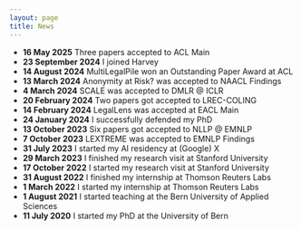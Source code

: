 ```yaml
---
layout: page
title: News
---
```



* **16 May 2025** Three papers accepted to ACL Main
* **23 September 2024** I joined Harvey
* **14 August 2024** MultiLegalPile won an Outstanding Paper Award at ACL
* **13 March 2024** Anonymity at Risk? was accepted to NAACL Findings
* **4 March 2024** SCALE was accepted to DMLR @ ICLR
* **20 February 2024** Two papers got accepted to LREC-COLING
* **14 February 2024** LegalLens was accepted at EACL Main
* **24 January 2024** I successfully defended my PhD
* **13 October 2023** Six papers got accepted to NLLP @ EMNLP
* **7 October 2023** LEXTREME was accepted to EMNLP Findings
* **31 July 2023** I started my AI residency at (Google) X
* **29 March 2023** I finished my research visit at Stanford University
* **17 October 2022** I started my research visit at Stanford University
* **31 August 2022** I finished my internship at Thomson Reuters Labs
* **1 March 2022** I started my internship at Thomson Reuters Labs
* **1 August 2021** I started teaching at the Bern University of Applied Sciences
* **11 July 2020** I started my PhD at the University of Bern

